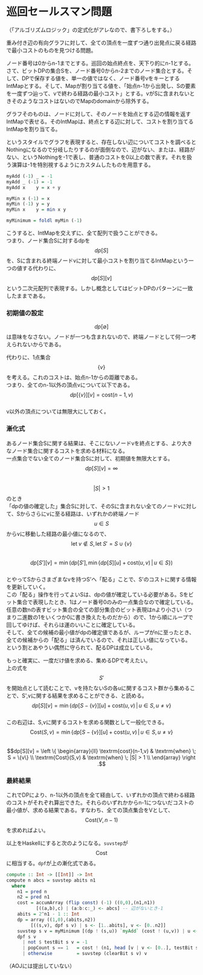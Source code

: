 # 巡回セールスマン問題

（「アルゴリズムロジック」の定式化がアレなので、書下ろしをする。）

重み付き辺の有向グラフに対して、全ての頂点を一度ずつ通り出発点に戻る経路で最小コストのものを見つける問題。

ノード番号は0からn-1までとする。巡回の始点終点を、天下り的にn-1とする。  
さて、ビットDPの集合Sを、ノード番号0からn-2までのノード集合とする。そして、DPで保存する値を、単一の値ではなく、ノード番号vをキーとするIntMapとする。そして、Mapが割り当てる値を、「始点n-1から出発し、Sの要素を一度ずつ辿って、vで終わる経路の最小コスト」とする。vがSに含まれないときそのようなコストはないのでMapのdomainから除外する。

グラフそのものは、ノードに対して、そのノードを始点とする辺の情報を返すIntMapで表せる。そのIntMapは、終点とする辺に対して、コストを割り当てるIntMapを割り当てる。

というスタイルでグラフを表現すると、存在しない辺についてコストを調べるとNothingになるので分岐したりするのが面倒なので、辺がない、または、経路がない、というNothingを-1で表し、普通のコストを0以上の数で表す。それを扱う演算は-1を特別視するようにカスタムしたものを用意する。

```haskell
myAdd (-1) _ = -1
myAdd _ (-1) = -1
myAdd x    y = x + y

myMin x (-1) = x
myMin (-1) y = y
myMin x    y = min x y

myMinimum = foldl myMin (-1)
```

こうすると、IntMapを交えずに、全て配列で扱うことができる。  
つまり、ノード集合Sに対するdpを $$dp[S]$$を、Sに含まれる終端ノードvに対して最小コストを割り当てるIntMapという一つの値する代わりに、$$dp[S][v]$$という二次元配列で表現する。しかし概念としてはビットDPのパターンに一致したままである。

### 初期値の設定

$$dp[\emptyset]$$は意味をなさない。ノードが一つも含まれないので、終端ノードとして何一つ考えられないからである。

代わりに、1点集合$$\{v\}$$を考える。これのコストは、始点n-1からの距離である。  
つまり、全てのn-1以外の頂点vについて以下である。  
$$dp[\{v\}][v] = \textrm{cost}(n-1,v)$$  
v以外の頂点については無限大にしておく。

### 漸化式

あるノード集合Sに関する結果は、そこにないノードvを終点とする、より大きなノード集合に関するコストを求める材料になる。  
一点集合でない全てのノード集合Sに対して、初期値を無限大とする。  
$$dp[S][v] = \infty$$　$$|S| > 1$$のとき  
「dpの値の確定した」集合Sに対して、そのSに含まれない全てのノードvに対して、Sからさらにvに至る経路は、いずれかの終端ノード$$u \in S$$からvに移動した経路の最小値になるので、  
$$\textrm{let} \; v \notin S, \textrm{let} \; S' = S \cup \{v\}$$  
$$dp[S'][v] = \min(dp[S'], \min \{ dp[S][u] + \textrm{cost}(u,v) \,|\, u \in S \})$$  
とやってSからさまざまなvを持つS'へ「配る」ことで、S'のコストに関する情報を更新していく。  
この「配る」操作を行ってよいSは、dpの値が確定している必要がある。Sをビット集合で表現したとき、1はノード番号0のみの一点集合なので確定している。  
任意の数nの表すビット集合の全ての部分集合のビット表現はnより小さい（つまり二進数の1をいくつか0に書き換えたものだから）ので、1から順にループで回してゆけば、それらは運のいいことに確定している。  
そして、全ての候補の最小値がdpの確定値であるが、ループがnに至ったとき、全ての候補からの「配る」は済んでいるので、それは正しい値になっている。  
という割とあやうい偶然に守られて、配るDPは成立している。

もっと確実に、一度だけ値を求める、集めるDPで考えたい。  
上の式を$$S'$$を開始点として読むことで、vを持たないSの各uに関するコスト群から集めることで、S',vに関する結果を求めることができる、と読める。  
$$dp[S][v] = \min \{ dp[S-\{v\}][u] + \textrm{cost}(u,v) \,|\, u \in S, u \neq v\}$$  
この右辺は、S,vに関するコストを求める関数として一般化できる。  
$$\textrm{Cost}(S,v) = \min \{ dp[S-\{v\}][u] + \textrm{cost}(u,v) \,|\, u \in S, u \neq v\}$$  
$$dp[S][v] = \left \{ \begin{array}{ll} \textrm{cost}(n-1,v) & \textrm{when} \; S = \{v\} \\  \textrm{Cost}(S,v) & \textrm{when} \; |S| > 1 \\ \end{array} \right .$$

### 最終結果

これでDPにより、n-1以外の頂点を全て経由して、いずれかの頂点で終わる経路のコストがそれぞれ算出できた。それらのいずれかからn-1につないだコストの最小値が、求める結果である。すなわち、全ての頂点集合をVとして、$$\textrm{Cost}(V,n-1)$$を求めればよい。

以上をHaskellにすると次のようになる。`suvstep`が$$\textrm{Cost}$$に相当する。`dpf`が上の漸化式である。

```haskell
compute :: Int -> [[Int]] -> Int
compute n abcs = suvstep abits n1
  where
    n1 = pred n
    n2 = pred n1
    cost = accumArray (flip const) (-1) ((0,0),(n1,n1))
           [((a,b),c) | (a:b:c:_) <- abcs] -- 辺がないとき-1
    abits = 2^n1 - 1 :: Int
    dp = array ((1,0),(abits,n2))
         [((s,v), dpf s v) | s <- [1..abits], v <- [0..n2]]
    suvstep s v = myMinimum [(dp ! (s,u)) `myAdd` (cost ! (u,v)) | u <- [0..n2]]
    dpf s v
      | not $ testBit s v = -1
      | popCount s == 1   = cost ! (n1, head [v | v <- [0..], testBit s v])
      | otherwise         = suvstep (clearBit s v) v
```

（AOJには提出していない）

